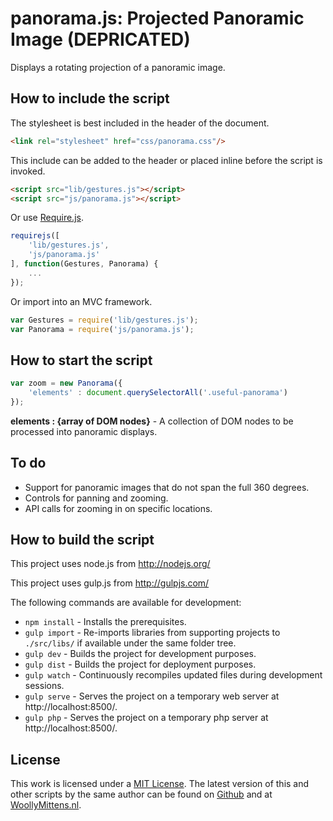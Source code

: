 # panorama.js: Projected Panoramic Image (DEPRICATED)

Displays a rotating projection of a panoramic image.

## How to include the script

The stylesheet is best included in the header of the document.

```html
<link rel="stylesheet" href="css/panorama.css"/>
```

This include can be added to the header or placed inline before the script is invoked.

```html
<script src="lib/gestures.js"></script>
<script src="js/panorama.js"></script>
```

Or use [Require.js](https://requirejs.org/).

```js
requirejs([
	'lib/gestures.js',
	'js/panorama.js'
], function(Gestures, Panorama) {
	...
});
```

Or import into an MVC framework.

```js
var Gestures = require('lib/gestures.js');
var Panorama = require('js/panorama.js');
```

## How to start the script

```javascript
var zoom = new Panorama({
	'elements' : document.querySelectorAll('.useful-panorama')
});
```

**elements : {array of DOM nodes}** - A collection of DOM nodes to be processed into panoramic displays.

## To do

+ Support for panoramic images that do not span the full 360 degrees.
+ Controls for panning and zooming.
+ API calls for zooming in on specific locations.

## How to build the script

This project uses node.js from http://nodejs.org/

This project uses gulp.js from http://gulpjs.com/

The following commands are available for development:
+ `npm install` - Installs the prerequisites.
+ `gulp import` - Re-imports libraries from supporting projects to `./src/libs/` if available under the same folder tree.
+ `gulp dev` - Builds the project for development purposes.
+ `gulp dist` - Builds the project for deployment purposes.
+ `gulp watch` - Continuously recompiles updated files during development sessions.
+ `gulp serve` - Serves the project on a temporary web server at http://localhost:8500/.
+ `gulp php` - Serves the project on a temporary php server at http://localhost:8500/.

## License

This work is licensed under a [MIT License](https://opensource.org/licenses/MIT). The latest version of this and other scripts by the same author can be found on [Github](https://github.com/WoollyMittens) and at [WoollyMittens.nl](https://www.woollymittens.nl/).
